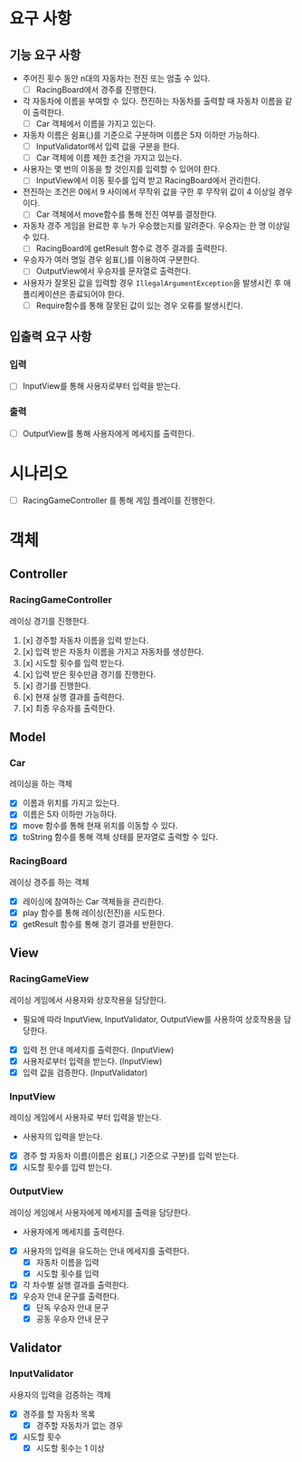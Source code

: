 
# 요구 사항
## 기능 요구 사항
- 주어진 횟수 동안 n대의 자동차는 전진 또는 멈출 수 있다.
  - [ ] RacingBoard에서 경주를 진행한다.
- 각 자동차에 이름을 부여할 수 있다. 전진하는 자동차를 출력할 때 자동차 이름을 같이 출력한다.
  - [ ] Car 객체에서 이름을 가지고 있는다.
- 자동차 이름은 쉼표(,)를 기준으로 구분하며 이름은 5자 이하만 가능하다.
  - [ ] InputValidator에서 입력 값을 구분을 한다.
  - [ ] Car 객체에 이름 제한 조건을 가지고 있는다.
- 사용자는 몇 번의 이동을 할 것인지를 입력할 수 있어야 한다.
  - [ ] InputView에서 이동 횟수를 입력 받고 RacingBoard에서 관리한다.
- 전진하는 조건은 0에서 9 사이에서 무작위 값을 구한 후 무작위 값이 4 이상일 경우이다.
  - [ ] Car 객체에서 move함수를 통해 전진 여부를 결정한다.
- 자동차 경주 게임을 완료한 후 누가 우승했는지를 알려준다. 우승자는 한 명 이상일 수 있다.
  - [ ] RacingBoard에 getResult 함수로 경주 결과를 출력한다.
- 우승자가 여러 명일 경우 쉼표(,)를 이용하여 구분한다.
  - [ ] OutputView에서 우승자를 문자열로 출력한다.
- 사용자가 잘못된 값을 입력할 경우 `IllegalArgumentException`을 발생시킨 후 애플리케이션은 종료되어야 한다.
  - [ ] Require함수를 통해 잘못된 값이 있는 경우 오류를 발생시킨다.
## 입출력 요구 사항
### 입력
- [ ] InputView를 통해 사용자로부터 입력을 받는다.
### 출력
- [ ] OutputView를 통해 사용자에게 메세지를 출력한다.

# 시나리오
- [ ] RacingGameController 를 통해 게임 플레이를 진행한다.
# 객체
## Controller
### RacingGameController
레이싱 경기를 진행한다.
1. [x] 경주할 자동차 이름을 입력 받는다.
  1. [x] 입력 받은 자동차 이름을 가지고 자동차를 생성한다.
2. [x] 시도할 횟수를 입력 받는다.
3. [x] 입력 받은 횟수만큼 경기를 진행한다.
  1. [x] 경기를 진행한다.
  2. [x] 현재 실행 결과를 출력한다.
4. [x] 최종 우승자를 출력한다.

## Model
### Car
레이싱을 하는 객체
- [x] 이름과 위치를 가지고 있는다.
- [x] 이름은 5자 이하만 가능하다.
- [x] move 함수를 통해 현재 위치를 이동할 수 있다.
- [x] toString 함수를 통해 객체 상태를 문자열로 출력할 수 있다.

### RacingBoard
레이싱 경주를 하는 객체
- [x] 레이싱에 참여하는 Car 객체들을 관리한다.
- [x] play 함수를 통해 레이싱(전진)을 시도한다.
- [x] getResult 함수를 통해 경기 결과를 반환한다.

## View
### RacingGameView
레이싱 게임에서 사용자와 상호작용을 담당한다.
- 필요에 따라 InputView, InputValidator, OutputView를 사용하여 상호작용을 담당한다.
- [x] 입력 전 안내 메세지를 출력한다. (InputView)
- [x] 사용자로부터 입력을 받는다. (InputView)
- [x] 입력 값을 검증한다. (InputValidator)
### InputView
레이싱 게임에서 사용자로 부터 입력을 받는다.
- 사용자의 입력을 받는다.
- [x] 경주 할 자동차 이름(이름은 쉼표(,) 기준으로 구분)를 입력 받는다.
- [x] 시도할 횟수를 입력 받는다.
### OutputView
레이싱 게임에서 사용자에게 메세지를 출력을 담당한다.
- 사용자에게 메세지를 출력한다.
- [x] 사용자의 입력을 유도하는 안내 메세지를 출력한다.
  - [x] 자동차 이름을 입력
  - [x] 시도할 횟수를 입력
- [x] 각 차수별 실행 결과를 출력한다.
- [x] 우승자 안내 문구를 출력한다.
  - [x] 단독 우승자 안내 문구
  - [x] 공동 우승자 안내 문구
## Validator
### InputValidator
사용자의 입력을 검증하는 객체
- [x] 경주를 할 자동차 목록
  - [x] 경주할 자동차가 없는 경우
- [x] 시도할 횟수
  - [x] 시도할 횟수는 1 이상
